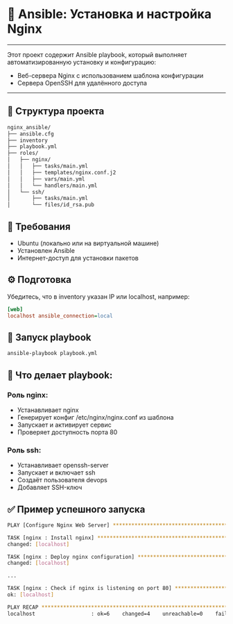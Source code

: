 # 📘 Ansible: Установка и настройка Nginx

---

Этот проект содержит Ansible playbook, который выполняет автоматизированную установку и конфигурацию:

- Веб-сервера Nginx с использованием шаблона конфигурации
- Сервера OpenSSH для удалённого доступа

---

## 📁 Структура проекта
```bash
nginx_ansible/
├── ansible.cfg
├── inventory
├── playbook.yml
├── roles/
│   ├── nginx/
│   │   ├── tasks/main.yml
│   │   ├── templates/nginx.conf.j2
│   │   ├── vars/main.yml
│   │   └── handlers/main.yml
│   └── ssh/
│       ├── tasks/main.yml
│       └── files/id_rsa.pub
```

## 🧰 Требования
- Ubuntu (локально или на виртуальной машине)
- Установлен Ansible
- Интернет-доступ для установки пакетов

## ⚙️ Подготовка

Убедитесь, что в inventory указан IP или localhost, например:

```ini
[web]
localhost ansible_connection=local
```

## 🚀 Запуск playbook
```bash
ansible-playbook playbook.yml
```

## 📄 Что делает playbook:

### Роль nginx:

- Устанавливает nginx
- Генерирует конфиг /etc/nginx/nginx.conf из шаблона
- Запускает и активирует сервис
- Проверяет доступность порта 80

### Роль ssh:
- Устанавливает openssh-server
- Запускает и включает ssh
- Создаёт пользователя devops
- Добавляет SSH-ключ

## ✅ Пример успешного запуска
```bash
PLAY [Configure Nginx Web Server] *********************************************

TASK [nginx : Install nginx] **************************************************
changed: [localhost]

TASK [nginx : Deploy nginx configuration] *************************************
changed: [localhost]

...

TASK [nginx : Check if nginx is listening on port 80] *************************
ok: [localhost]

PLAY RECAP ********************************************************************
localhost                  : ok=6    changed=4    unreachable=0    failed=0
```
